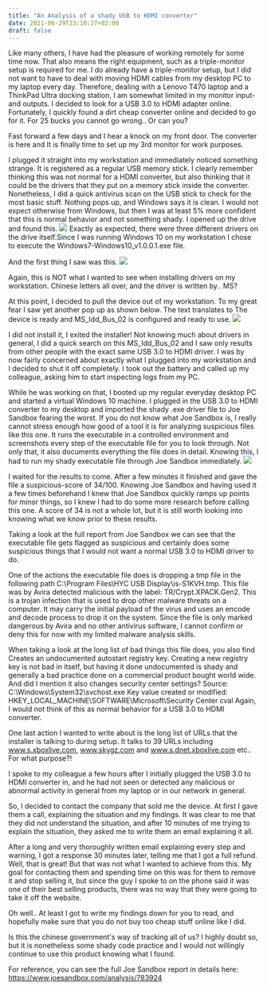 ```yaml
---
title: "An Analysis of a shady USB to HDMI converter"
date: 2021-06-29T23:10:27+02:00
draft: false
---
```


Like many others, I have had the pleasure of working remotely for some time now.
That also means the right equipment, such as a triple-monitor setup is required for me. I do already have a triple-monitor setup, but I did not want to have to deal with moving HDMI cables from my desktop PC to my laptop every day. Therefore, dealing with a Lenovo T470 laptop and a ThinkPad Ultra docking station, I am somewhat limited in my monitor input- and outputs. I decided to look for a USB 3.0 to HDMI adapter online. Fortunately, I quickly found a dirt cheap converter online and decided to go for it. For 25 bucks you cannot go wrong.. Or can you?

Fast forward a few days and I hear a knock on my front door. The converter is here and It is finally time to set up my 3rd monitor for work purposes.

I plugged it straight into my workstation and immediately noticed something strange. It is registered as a regular USB memory stick. I clearly remember thinking this was not normal for a HDMI converter, but also thinking that it could be the drivers that they put on a memory stick inside the converter. Nonetheless, I did a quick antivirus scan on the USB stick to check for the most basic stuff. Nothing pops up, and Windows says it is clean. I would not expect otherwise from Windows, but then  I was at least 5% more confident that this is normal behavior and not something shady. 
I opened up the drive and found this. 
![](https://i.imgur.com/AdZVVIa.png)
Exactly as expected, there were three different drivers on the drive itself.Since I was running Windows 10 on my workstation I chose to execute the Windows7-Windows10_v1.0.0.1.exe file.


And the first thing I saw was this.
![](https://imgur.com/DdPI9TX.png)

Again, this is NOT what I wanted to see when installing drivers on my workstation. Chinese letters all over, and the driver is written by.. MS?

At this point, I decided to pull the device out of my workstation. To my great fear I saw yet another pop up as shown below. The text  translates to The device is ready and MS_Idd_Bus_02 is configured and ready to use.
![](https://imgur.com/oDYbWEC.png)


I did not install it, I exited the installer! Not knowing much about drivers in general, I did a quick search on this MS_Idd_Bus_02 and I saw only results from other people with the exact same USB 3.0 to HDMI driver. I was by now fairly concerned about exactly what I plugged into my workstation and I decided to shut it off completely. I took out the battery and called up my colleague, asking him to start inspecting logs from my PC.

While he was working on that, I booted up my regular everyday desktop PC and started a virtual Windows 10 machine. I plugged in the USB 3.0 to HDMI converter to my desktop and imported the shady .exe driver file to Joe Sandbox fearing the worst. 
If you do not know what Joe Sandbox is, I really cannot stress enough how good of a tool it is for analyzing suspicious files like this one. It runs the executable in a controlled environment and screenshots every step of the executable file for you to look through. Not only that, it also documents everything the file does in detail. Knowing this, I had to run my shady executable file through Joe Sandbox immediately.
![](https://i.imgur.com/PCRBqiY.png)


I waited for the results to come. After a few minutes it finished and gave the file a suspicious-score of 34/100. Knowing Joe Sandbox and having used it a few times beforehand I knew that Joe Sandbox quickly ramps up points for minor things, so I knew I had to do some more research before calling this one. A score of 34 is not a whole lot, but it is still worth looking into knowing what we know prior to these results.


Taking a look at the full report from Joe Sandbox we can see that the executable file gets flagged as suspicious and certainly does some suspicious things that I would not want a normal USB 3.0 to HDMI driver to do.   

One of the actions the executable file does is dropping a tmp file in the following path
C:\Program Files\HYC USB Display\is-S1KVH.tmp. This file was by Avira detected malicious with the label: TR/Crypt.XPACK.Gen2. This is a trojan infection that is used to drop other malware threats on a computer. It may carry the initial payload of the virus and uses an encode and decode process to drop it on the system.
Since the file is only marked dangerous by Avira and no other antivirus software, I cannot confirm or deny this for now with my limited malware analysis skills.

When taking a look at the long list of bad things this file does, you also find Creates an undocumented autostart registry key. Creating a new registry key is not bad in itself, but having it done undocumented is shady and generally a bad practice done on a commercial product bought world wide.
And did I mention it also changes security center settings? Source: C:\Windows\System32\svchost.exe
Key value created or modified: HKEY_LOCAL_MACHINE\SOFTWARE\Microsoft\Security Center cval
Again, I would not think of this as normal behavior for a USB 3.0 to HDMI converter.

One last action I wanted to write about is the long list of URLs that the installer is talking to during setup. It talks to 39 URLs including www.s.xboxlive.com, www.skygz.com and www.s.dnet.xboxlive.com etc.. For what purpose?!

I spoke to my colleague a few hours after I initially plugged the USB 3.0 to HDMI converter in, and he had not seen or detected any malicious or abnormal activity in general from my laptop or in our network in general.

So, I decided to contact the company that sold me the device. At first I gave them a call, explaining the situation and my findings. It was clear to me that they did not understand the situation, and after 10 minutes of me trying to explain the situation, they asked me to write them an email explaining it all.

After a long and very thoroughly written email explaining every step and warning, I got a response 30 minutes later, telling me that I got a full refund.
Well, that is great! But that was not what I wanted to achieve from this. My goal for contacting them and spending time on this was for them to remove it and stop selling it, but since the guy I spoke to on the phone said it was one of their best selling products, there was no way that they were going to take it off the website.

Oh well..
At least I got to write my findings down for you to read, and hopefully make sure that you do not buy too cheap stuff online like I did.

Is this the chinese government's way of tracking all of us? I highly doubt so, but it is nonetheless some shady code practice and I would not willingly continue to use this product knowing what I found.


For reference, you can see the full Joe Sandbox report in details here:
https://www.joesandbox.com/analysis/783924
